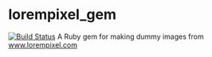 lorempixel_gem
==============
[![Build Status](https://travis-ci.org/xeraseth/lorempixel_gem.png)](https://travis-ci.org/xeraseth/lorempixel_gem.png)
A Ruby gem for making dummy images from www.lorempixel.com
